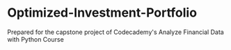 # Optimized-Investment-Portfolio
Prepared for the capstone project of Codecademy's Analyze Financial Data with Python Course

